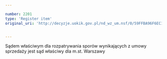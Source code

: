 ```yaml
---

number: 2201
type: 'Register item'
original_uri: 'http://decyzje.uokik.gov.pl/nd_wz_um.nsf/0/59FFBA96F6EC1EC2C1257845004AD25E?OpenDocument'


---
```


Sądem właściwym dla rozpatrywania sporów wynikających z umowy sprzedaży jest sąd właściwy dla m.st. Warszawy
